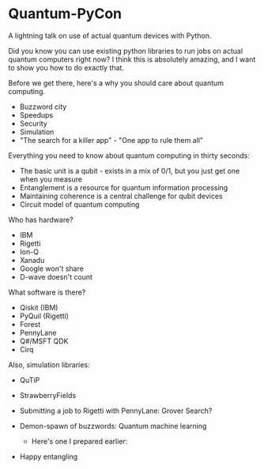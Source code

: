 # Quantum-PyCon
A lightning talk on use of actual quantum devices with Python.

Did you know you can use existing python libraries to run jobs on actual quantum computers right now? I think this is absolutely amazing, and I want to show you how to do exactly that.

Before we get there, here's a why you should care about quantum computing.
* Buzzword city
* Speedups
* Security
* Simulation
* "The search for a killer app" - "One app to rule them all"

Everything you need to know about quantum computing in thirty seconds:
* The basic unit is a qubit - exists in a mix of 0/1, but you just get one when you measure
* Entanglement is a resource for quantum information processing
* Maintaining coherence is a central challenge for qubit devices
* Circuit model of quantum computing

Who has hardware?
* IBM
* Rigetti 
* Ion-Q
* Xanadu
* Google won't share
* D-wave doesn't count

What software is there?
* Qiskit (IBM)
* PyQuil (Rigetti)
* Forest
* PennyLane
* Q#/MSFT QDK
* Cirq

Also, simulation libraries:
* QuTiP
* StrawberryFields

* Submitting a job to Rigetti with PennyLane: Grover Search?

* Demon-spawn of buzzwords: Quantum machine learning
	* Here's one I prepared earlier: 

* Happy entangling

